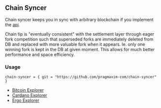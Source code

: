 ## Chain Syncer

Chain syncer keeps you in sync with arbitrary blockchain if you implement the [api](src/api.rs).

Chain tip is "eventually consistent" with the settlement layer through eager fork competition such that 
superseded forks are immediately deleted from DB and replaced with more valuable fork when it appears.
Ie. only one winning fork is kept in the DB at given moment. This allows for much better performance and space efficiency.

### Usage

```
chain-syncer = { git = "https://github.com/pragmaxim-com/chain-syncer" }
```

- [Bitcoin Explorer](https://github.com/pragmaxim-com/bitcoin-explorer)
- [Cardano Explorer](https://github.com/pragmaxim-com/cardano-explorer)
- [Ergo Explorer](https://github.com/pragmaxim-com/ergo-explorer)